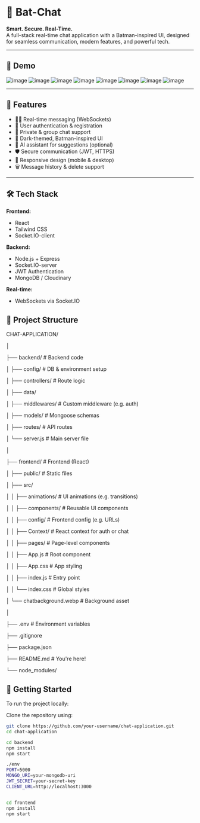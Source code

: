 # 🦇 Bat-Chat

**Smart. Secure. Real-Time.**  
A full-stack real-time chat application with a Batman-inspired UI, designed for seamless communication, modern features, and powerful tech.

---

## 📸 Demo

![image](https://github.com/user-attachments/assets/4107f60b-9427-4e91-b3d5-8c6fba3d5705)
![image](https://github.com/user-attachments/assets/16e3b546-b61a-43f3-8fc6-ee2b2c3a77c7)
![image](https://github.com/user-attachments/assets/b306d6ac-18d2-4317-8eae-bcc65ea81151)
![image](https://github.com/user-attachments/assets/a16c1f1f-1b9d-43f4-8faf-fb66b56d35bf)
![image](https://github.com/user-attachments/assets/638dae45-4f62-4d9b-aa60-bc5089fae84c)
![image](https://github.com/user-attachments/assets/ea85ffd7-0f38-4097-9d4d-12f681c33614)
![image](https://github.com/user-attachments/assets/2be21479-926e-448c-a711-407a7dd240f8)
![image](https://github.com/user-attachments/assets/59cf896a-bd92-4ac1-a6e8-57be0efeb0b4)


---

## 🚀 Features

- 🕵️‍♂️ Real-time messaging (WebSockets)
- 👤 User authentication & registration
- 💬 Private & group chat support
- 🌙 Dark-themed, Batman-inspired UI
- 🧠 AI assistant for suggestions (optional)
- 🛡️ Secure communication (JWT, HTTPS)
- 📱 Responsive design (mobile & desktop)
- 🗑️ Message history & delete support

---

## 🛠️ Tech Stack

**Frontend:**
- React 
- Tailwind CSS 
- Socket.IO-client

**Backend:**
- Node.js + Express
- Socket.IO-server
- JWT Authentication
- MongoDB / Cloudinary

**Real-time:**
- WebSockets via Socket.IO



## 📂 Project Structure
CHAT-APPLICATION/  

│  

├── backend/ # Backend code  

│ ├── config/ # DB & environment setup  

│ ├── controllers/ # Route logic  

│ ├── data/ 

│ ├── middlewares/ # Custom middleware (e.g. auth)  

│ ├── models/ # Mongoose schemas  

│ ├── routes/ # API routes  

│ └── server.js # Main server file  

│  

├── frontend/ # Frontend (React)  

│ ├── public/ # Static files  

│ ├── src/  

│ │ ├── animations/ # UI animations (e.g. transitions)  

│ │ ├── components/ # Reusable UI components  

│ │ ├── config/ # Frontend config (e.g. URLs)  

│ │ ├── Context/ # React context for auth or chat  

│ │ ├── pages/ # Page-level components  

│ │ ├── App.js # Root component  

│ │ ├── App.css # App styling   

│ │ ├── index.js # Entry point  

│ │ └── index.css # Global styles  

│ └── chatbackground.webp # Background asset  

│  

├── .env # Environment variables  

├── .gitignore  

├── package.json  

├── README.md # You're here!  

└── node_modules/  



## 🚀 Getting Started

To run the project locally:

Clone the repository using:

```bash
git clone https://github.com/your-username/chat-application.git
cd chat-application

cd backend
npm install
npm start

./env
PORT=5000
MONGO_URI=your-mongodb-uri
JWT_SECRET=your-secret-key
CLIENT_URL=http://localhost:3000


cd frontend
npm install
npm start
